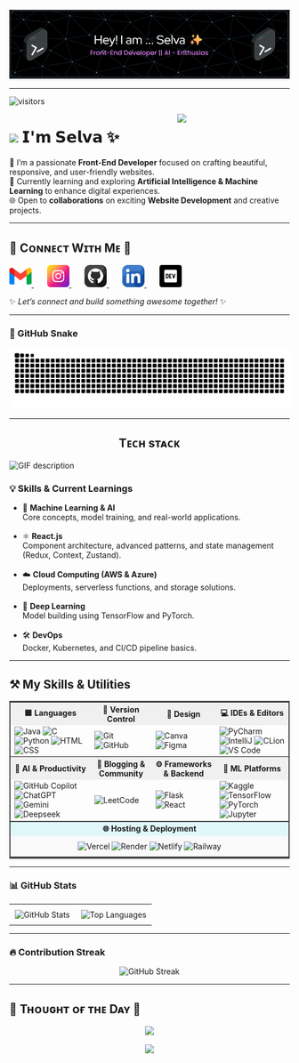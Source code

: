 ![Header](./header.png)

---
![visitors](https://vbr.nathanchung.dev/badge?page_id=selvaganesh19.selagvanesh19&color=00cf00)

<div>
  <img align="right" width="40%" src="https://owlbertsio-resized.s3.amazonaws.com/Popper.psd.full.png">
</div>

# <img src="https://emojis.slackmojis.com/emojis/images/1531849430/4246/blob-sunglasses.gif?1531849430" width="30"/> 𝗜'𝗺 𝗦𝗲𝗹𝘃𝗮 ✨

🎨 I’m a passionate **Front-End Developer** focused on crafting beautiful, responsive, and user-friendly websites.  
🤖 Currently learning and exploring **Artificial Intelligence & Machine Learning** to enhance digital experiences.  
🌐 Open to **collaborations** on exciting **Website Development** and creative projects. 

---

<h2 align="left">🤝 Cᴏɴɴᴇᴄᴛ Wɪᴛʜ Mᴇ 🤝</h2>

<p align="left">

  <a href="mailto:selvavelayutham395@gmail.com" target="_blank"> 
    <img src="./gmail.png" width="40" height="40" alt="Email" />
  </a>
  &nbsp;&nbsp;&nbsp;&nbsp;&nbsp;

  <a href="https://www.instagram.com/_selvxsh.__" target="_blank"> 
    <img src="./instagram.png" width="40" height="40" alt="Instagram" />
  </a>
  &nbsp;&nbsp;&nbsp;&nbsp;&nbsp;

  <a href="https://github.com/selvaganesh19" target="_blank"> 
    <img src="./github.png" width="40" height="40" alt="GitHub" />
  </a>
  &nbsp;&nbsp;&nbsp;&nbsp;&nbsp;

  <a href="https://www.linkedin.com/in/selvaganesh-velayutham-025bb1284" target="_blank">
    <img src="./linkedin.png" width="40" height="40" alt="LinkedIn" />
  </a>
  &nbsp;&nbsp;&nbsp;&nbsp;&nbsp;

  <a href="https://selvaganesh19.github.io/Portfolio-React/" target="_blank">
    <img src="./dev_to.png" width="40" height="40" alt="Portfolio" />
  </a>

</p>


✨ _Let’s connect and build something awesome together!_ ✨

---

### 🐍 GitHub Snake

<p align="center">
  <img src="https://github.com/Selvaganesh19/Selvaganesh19/blob/output/github-snake.svg" />
</p>

---

<h2 align="center">Tᴇᴄʜ sᴛᴀᴄᴋ</h2> 
<picture>
  <source media="(prefers-color-scheme: dark)" srcset="./Skills_Animation_Dark.gif">
  <source media="(prefers-color-scheme: light)" srcset="./Skills_Animation_White.gif">
  <img align="left" alt="GIF description" src="./Skills_Animation_White.gif">
</picture>
<br />

<h3 align="left">💡 Skills & Current Learnings</h3>

<ul align="left">
  <li>🤖 <strong>Machine Learning & AI</strong><br>Core concepts, model training, and real-world applications.</li><br>

  <li>⚛️ <strong>React.js</strong><br>Component architecture, advanced patterns, and state management (Redux, Context, Zustand).</li><br>

  <li>☁️ <strong>Cloud Computing (AWS & Azure)</strong><br>Deployments, serverless functions, and storage solutions.</li><br>

  <li>🧠 <strong>Deep Learning</strong><br>Model building using TensorFlow and PyTorch.</li><br>

  <li>🛠️ <strong>DevOps</strong><br>Docker, Kubernetes, and CI/CD pipeline basics.</li>
</ul>


---
<h2>⚒️ My Skills & Utilities</h2>

<table style="width:100%; border-collapse: collapse; border: 2px solid #444;">
  <tr style="background-color: #f0f0f0;">
    <th>🟦 Languages</th>
    <th>🔧 Version Control</th>
    <th>🎨 Design</th>
    <th>💻 IDEs & Editors</th>
  </tr>
  <tr>
    <td>
      <img src="https://iconic-api.onrender.com/dark/java" width="40px" title="Java" />
      <img src="https://iconic-api.onrender.com/dark/c" width="40px" title="C" />
      <img src="https://iconic-api.onrender.com/dark/python" width="40px" title="Python" />
      <img src="https://iconic-api.onrender.com/dark/html" width="40px" title="HTML" />
      <img src="https://iconic-api.onrender.com/dark/css" width="40px" title="CSS" />
    </td>
    <td>
      <img src="https://iconic-api.onrender.com/dark/git" width="40px" title="Git" />
      <img src="https://iconic-api.onrender.com/dark/github" width="40px" title="GitHub" />
    </td>
    <td>
      <img src="https://iconic-api.onrender.com/dark/canva" width="40px" title="Canva" />
      <img src="https://iconic-api.onrender.com/dark/figma" width="40px" title="Figma" />
    </td>
    <td>
      <img src="https://iconic-api.onrender.com/dark/pycharm" width="40px" title="PyCharm" />
      <img src="https://iconic-api.onrender.com/dark/intellij" width="40px" title="IntelliJ" />
      <img src="https://iconic-api.onrender.com/dark/clion" width="40px" title="CLion" />
      <img src="https://iconic-api.onrender.com/dark/vscode" width="40px" title="VS Code" />
    </td>
  </tr>

  <tr style="background-color: #f0f0f0;">
    <th>🤖 AI & Productivity</th>
    <th>📝 Blogging & Community</th>
    <th>⚙️ Frameworks & Backend</th>
    <th>🧠 ML Platforms</th>
  </tr>
  <tr>
    <td>
      <img src="https://iconic-api.onrender.com/dark/github" width="40px" title="GitHub Copilot" />
      <img src="https://iconic-api.onrender.com/dark/chatgpt" width="40px" title="ChatGPT" />
      <img src="https://iconic-api.onrender.com/dark/gemini" width="40px" title="Gemini" />
      <img src="https://iconic-api.onrender.com/dark/deepseek" width="40px" title="Deepseek" />
    </td>
    <td>
      <img src="https://iconic-api.onrender.com/dark/leetcode" width="40px" title="LeetCode" />
    </td>
    <td>
      <img src="https://iconic-api.onrender.com/dark/flask" width="40px" title="Flask" />
      <img src="https://iconic-api.onrender.com/dark/react" width="40px" title="React" />
    </td>
    <td>
      <img src="https://cdn.jsdelivr.net/gh/devicons/devicon/icons/kaggle/kaggle-original.svg" width="40px" title="Kaggle" />
      <img src="https://iconic-api.onrender.com/dark/tensorflow" width="40px" title="TensorFlow" />
      <img src="https://iconic-api.onrender.com/dark/pytorch" width="40px" title="PyTorch" />
      <img src="https://iconic-api.onrender.com/dark/jupyter" width="40px" title="Jupyter" />
    </td>
  </tr>

  <!-- Hosting Section -->
  <tr style="background-color: #e0f7fa; border-top: 2px solid #444;">
    <th colspan="4">🌐 Hosting & Deployment</th>
  </tr>
  <tr style="background-color: #f9f9f9; border-bottom: 2px solid #444;">
    <td colspan="4" style="text-align:center; padding: 10px;">
      <img src="https://iconic-api.onrender.com/dark/vercel" width="40px" title="Vercel" />
      <img src="https://iconic-api.onrender.com/dark/render" width="40px" title="Render" />
      <img src="https://iconic-api.onrender.com/dark/netlify" width="40px" title="Netlify" />
      <img src="https://cdn.jsdelivr.net/gh/devicons/devicon/icons/railway/railway-original.svg" width="40px" title="Railway" />
    </td>
  </tr>
</table>

---

### 📊 GitHub Stats

<div align="center">

  <table>
    <tr>
      <td style="padding: 10px;">
        <img src="https://github-readme-stats.vercel.app/api?username=selvaganesh19&theme=dark&hide_border=false&include_all_commits=false&count_private=false" alt="GitHub Stats" />
      </td>
      <td style="padding: 10px;">
        <img src="https://github-readme-stats.vercel.app/api/top-langs/?username=selvaganesh19&theme=dark&hide_border=false&layout=compact" alt="Top Languages" />
      </td>
    </tr>
  </table>

</div>

---

### 🔥 Contribution Streak

<p align="center">
  <img src="https://nirzak-streak-stats.vercel.app/?user=selvaganesh19&theme=dark&hide_border=false" alt="GitHub Streak" />
</p>


---

<!--Dynamic Quote card updates everyday at 12 PM--> 
<h2 align="left">🌟 Tʜᴏᴜɢʜᴛ ᴏғ ᴛʜᴇ Dᴀʏ 🌟</h2>

<!--STARTS_HERE_QUOTE_CARD-->
<p align="center">
    <img src="https://readme-daily-quotes.vercel.app/api?author=Albus%20Dumbledore&quote=It%20is%20important%20to%20fight%20and%20fight%20again%2C%20and%20keep%20fighting%2C%20for%20only%20then%20can%20evil%20be%20kept%20at%20bay%20though%20never%20quite%20eradicated.&theme=dark&bg_color=220a28&author_color=ffeb95&accent_color=c56a90">
</p>
<!--ENDS_HERE_QUOTE_CARD-->

<p align="center">
  <img src="https://capsule-render.vercel.app/api?type=waving&color=gradient&height=65&section=footer"/>
</p>

